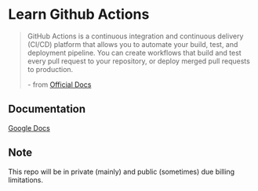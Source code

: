 # Learn Github Actions

> GitHub Actions is a continuous integration and continuous delivery (CI/CD) platform that allows you to automate your build, test, and deployment pipeline. You can create workflows that build and test every pull request to your repository, or deploy merged pull requests to production.
> 
> \- from [Official Docs](https://docs.github.com/en/actions/learn-github-actions/understanding-github-actions)

## Documentation
[Google Docs](TBA)

## Note
This repo will be in private (mainly) and public (sometimes) due billing limitations. 
